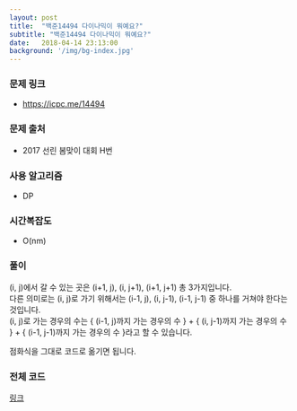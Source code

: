 ```yaml
---
layout: post
title:  "백준14494 다이나믹이 뭐예요?"
subtitle: "백준14494 다이나믹이 뭐예요?"
date:   2018-04-14 23:13:00
background: '/img/bg-index.jpg'
---
```


### 문제 링크
* https://icpc.me/14494

### 문제 출처
* 2017 선린 봄맞이 대회 H번

### 사용 알고리즘
* DP

### 시간복잡도
* O(nm)

### 풀이
(i, j)에서 갈 수 있는 곳은 (i+1, j), (i, j+1), (i+1, j+1) 총 3가지입니다.<br>
다른 의미로는 (i, j)로 가기 위해서는 (i-1, j), (i, j-1), (i-1, j-1) 중 하나를 거쳐야 한다는 것입니다.<br>
(i, j)로 가는 경우의 수는 { (i-1, j)까지 가는 경우의 수 } + { (i, j-1)까지 가는 경우의 수 } + { (i-1, j-1)까지 가는 경우의 수 }라고 할 수 있습니다.

점화식을 그대로 코드로 옮기면 됩니다.

### 전체 코드
<a href = "https://github.com/justiceHui/BOJ/blob/master/SunrinSpring17/14494.cpp">링크</a>
